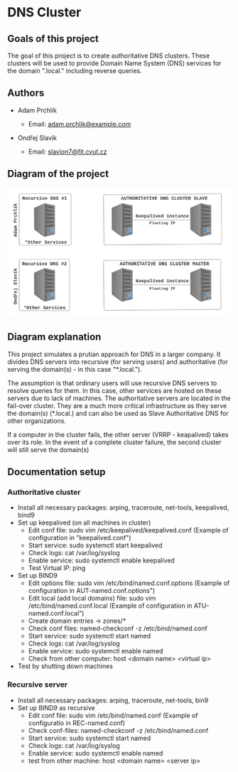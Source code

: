 # DNS Cluster

## Goals of this project

The goal of this project is to create authoritative DNS clusters. These clusters will be used to provide Domain Name System (DNS) services for the domain ".local." including reverse queries.

## Authors

- Adam Prchlík
  - Email: [adam.prchlik@example.com](mailto:adam.prchlik@example.com)

- Ondřej Slavík
  - Email: [slavion7@fit.cvut.cz](mailto:slavion7@fit.cvut.cz)

## Diagram of the project

![Diagram Of network](src/diagram.png)

## Diagram explanation

This project simulates a prutian approach for DNS in a larger company. 
It divides DNS servers into recursive (for serving users) and authoritative (for serving the domain(s) - in this case "*.local."). 

The assumption is that ordinary users will use recursive DNS servers to resolve queries for them. In this case, other services are hosted on these servers due to lack of machines.
The authoritative servers are located in the fail-over cluster. They are a much more critical infrastructure as they serve the domain(s) (*.local.) and can also be used as Slave Authoritative DNS for other organizations. 

If a computer in the cluster fails, the other server (VRRP - keapalived) takes over its role.
In the event of a complete cluster failure, the second cluster will still serve the domain(s)

## Documentation setup

### Authoritative cluster

- Install all necessary packages: arping, traceroute, net-tools, keepalived, bind9
- Set up keepalived (on all machines in cluster)
  - Edit conf file: sudo vim /etc/keepalived/keepalived.conf (Example of configuration in "keepalived.conf")
  - Start service: sudo systemctl start keepalived
  - Check logs: cat /var/log/syslog
  - Enable service: sudo systemctl enable keepalived
  - Test Virtual IP: ping <Virtual IP>
- Set up BIND9
  - Edit options file: sudo vim /etc/bind/named.conf.options (Example of configuration in AUT-named.conf.options")
  - Edit local (add local domains) file: sudo vim /etc/bind/named.conf.local (Example of configuration in ATU-named.conf.local")
  - Create domain entries -> zones/*
  - Check conf files: named-checkconf -z /etc/bind/named.conf
  - Start service: sudo systemctl start named
  - Check logs: cat /var/log/syslog
  - Enable service: sudo systemctl enable named
  - Check from other computer: host \<domain name\> \<virtual ip\>
- Test by shutting down machines

### Recursive server

- Install all necessary packages: arping, traceroute, net-tools, bin9
- Set up BIND9 as recursive
  - Edit conf file: sudo vim /etc/bind/named.conf (Example of configuratio in REC-named.conf)
  - Check conf-files: named-checkconf -z /etc/bind/named.conf
  - Start service: sudo systemctl start named
  - Check logs: cat /var/log/syslog
  - Enable service: sudo systemctl enable named
  - test from other machine: host \<domain name\> \<server ip\> 
